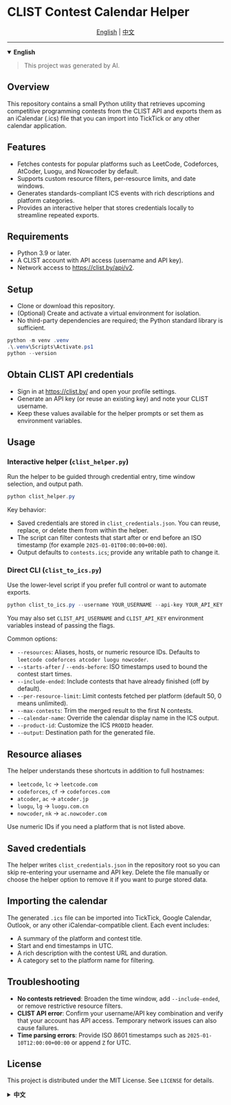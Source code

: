 ﻿# CLIST Contest Calendar Helper

<div align="center">
<a href="#english">English</a> | <a href="#中文">中文</a>
</div>

---

<details open>
<summary><strong>English</strong></summary>

<a id="english"></a>

> This project was generated by AI.

## Overview
This repository contains a small Python utility that retrieves upcoming competitive programming contests from the CLIST API and exports them as an iCalendar (.ics) file that you can import into TickTick or any other calendar application.

## Features
- Fetches contests for popular platforms such as LeetCode, Codeforces, AtCoder, Luogu, and Nowcoder by default.
- Supports custom resource filters, per-resource limits, and date windows.
- Generates standards-compliant ICS events with rich descriptions and platform categories.
- Provides an interactive helper that stores credentials locally to streamline repeated exports.

## Requirements
- Python 3.9 or later.
- A CLIST account with API access (username and API key).
- Network access to https://clist.by/api/v2.

## Setup
- Clone or download this repository.
- (Optional) Create and activate a virtual environment for isolation.
- No third-party dependencies are required; the Python standard library is sufficient.

```powershell
python -m venv .venv
.\.venv\Scripts\Activate.ps1
python --version
```

## Obtain CLIST API credentials
- Sign in at https://clist.by/ and open your profile settings.
- Generate an API key (or reuse an existing key) and note your CLIST username.
- Keep these values available for the helper prompts or set them as environment variables.

## Usage

### Interactive helper (`clist_helper.py`)
Run the helper to be guided through credential entry, time window selection, and output path.

```powershell
python clist_helper.py
```

Key behavior:
- Saved credentials are stored in `clist_credentials.json`. You can reuse, replace, or delete them from within the helper.
- The script can filter contests that start after or end before an ISO timestamp (for example `2025-01-01T00:00:00+00:00`).
- Output defaults to `contests.ics`; provide any writable path to change it.

### Direct CLI (`clist_to_ics.py`)
Use the lower-level script if you prefer full control or want to automate exports.

```powershell
python clist_to_ics.py --username YOUR_USERNAME --api-key YOUR_API_KEY --resources codeforces atcoder --starts-after 2025-01-01T00:00:00+00:00 --output contests.ics
```

You may also set `CLIST_API_USERNAME` and `CLIST_API_KEY` environment variables instead of passing the flags.

Common options:
- `--resources`: Aliases, hosts, or numeric resource IDs. Defaults to `leetcode codeforces atcoder luogu nowcoder`.
- `--starts-after` / `--ends-before`: ISO timestamps used to bound the contest start times.
- `--include-ended`: Include contests that have already finished (off by default).
- `--per-resource-limit`: Limit contests fetched per platform (default 50, 0 means unlimited).
- `--max-contests`: Trim the merged result to the first N contests.
- `--calendar-name`: Override the calendar display name in the ICS output.
- `--product-id`: Customize the ICS `PRODID` header.
- `--output`: Destination path for the generated file.

## Resource aliases
The helper understands these shortcuts in addition to full hostnames:
- `leetcode`, `lc` -> `leetcode.com`
- `codeforces`, `cf` -> `codeforces.com`
- `atcoder`, `ac` -> `atcoder.jp`
- `luogu`, `lg` -> `luogu.com.cn`
- `nowcoder`, `nk` -> `ac.nowcoder.com`

Use numeric IDs if you need a platform that is not listed above.

## Saved credentials
The helper writes `clist_credentials.json` in the repository root so you can skip re-entering your username and API key. Delete the file manually or choose the helper option to remove it if you want to purge stored data.

## Importing the calendar
The generated `.ics` file can be imported into TickTick, Google Calendar, Outlook, or any other iCalendar-compatible client. Each event includes:
- A summary of the platform and contest title.
- Start and end timestamps in UTC.
- A rich description with the contest URL and duration.
- A category set to the platform name for filtering.

## Troubleshooting
- **No contests retrieved**: Broaden the time window, add `--include-ended`, or remove restrictive resource filters.
- **CLIST API error**: Confirm your username/API key combination and verify that your account has API access. Temporary network issues can also cause failures.
- **Time parsing errors**: Provide ISO 8601 timestamps such as `2025-01-10T12:00:00+00:00` or append `Z` for UTC.

## License
This project is distributed under the MIT License. See `LICENSE` for details.

</details>

<details>
<summary><strong>中文</strong></summary>

<a id="中文"></a>

> 该项目由ai生成

## 项目简介
该仓库提供一套 Python 工具，可从 CLIST API 拉取近期的竞赛信息，并导出为 iCalendar (`.ics`) 文件，方便导入 TickTick 或其他日历应用。

## 功能亮点
- 默认支持拉取 LeetCode、Codeforces、AtCoder、Luogu、Nowcoder 等常见平台的比赛。
- 支持自定义平台筛选、按平台限制比赛数量以及设定时间窗口。
- 生成符合标准的 ICS 事件，包含详细描述和平台分类信息。
- 提供交互式助手，可在本地保存凭证，便于重复导出。

## 环境要求
- Python 3.9 及以上版本。
- 拥有 CLIST 账户及 API 权限（用户名和 API Key）。
- 能访问 https://clist.by/api/v2 网络。

## 安装与环境准备
- 克隆或下载本仓库。
- （可选）创建并激活虚拟环境，隔离依赖。
- 脚本仅使用标准库，无需额外三方依赖。

```powershell
python -m venv .venv
.\.venv\Scripts\Activate.ps1
python --version
```

## 获取 CLIST API 凭证
- 登录 https://clist.by/，进入个人资料设置。
- 生成或查看已有的 API Key，记录对应的用户名。
- 可在运行助手时输入这些信息，或提前写入环境变量。

## 使用方式

### 交互式助手（`clist_helper.py`）
运行助手脚本，根据提示输入凭证、时间范围和输出路径。

```powershell
python clist_helper.py
```

关键行为：
- 凭证会保存在仓库根目录的 `clist_credentials.json`，可在助手中选择复用、替换或删除。
- 支持按 ISO 时间（如 `2025-01-01T00:00:00+00:00`）筛选开始和结束时间。
- 输出文件默认是 `contests.ics`，也可以填写任意可写路径。

### 命令行脚本（`clist_to_ics.py`）
适合需要完全掌控参数或自动化任务的场景。

```powershell
python clist_to_ics.py --username YOUR_USERNAME --api-key YOUR_API_KEY --resources codeforces atcoder --starts-after 2025-01-01T00:00:00+00:00 --output contests.ics
```

也可设置环境变量 `CLIST_API_USERNAME` 与 `CLIST_API_KEY`，无需在命令行传参。

常用选项：
- `--resources`：平台别名、域名或资源 ID，默认值为 `leetcode codeforces atcoder luogu nowcoder`。
- `--starts-after` / `--ends-before`：通过 ISO 时间限制比赛开始范围。
- `--include-ended`：包含已结束的比赛（默认关闭）。
- `--per-resource-limit`：限制每个平台拉取的比赛数量（默认 50，设为 0 表示不限）。
- `--max-contests`：汇总后仅保留前 N 场比赛。
- `--calendar-name`：覆盖 ICS 中显示的日历名称。
- `--product-id`：自定义 ICS `PRODID` 头信息。
- `--output`：生成文件的输出路径。

## 资源别名
助手除了支持完整域名，也理解以下常用缩写：
- `leetcode`、`lc` -> `leetcode.com`
- `codeforces`、`cf` -> `codeforces.com`
- `atcoder`、`ac` -> `atcoder.jp`
- `luogu`、`lg` -> `luogu.com.cn`
- `nowcoder`、`nk` -> `ac.nowcoder.com`

若需其他平台，可直接使用其资源 ID。

## 凭证保存位置
助手会在仓库根目录写入 `clist_credentials.json`，便于下次直接使用。如果需要清除，可手动删除或在助手中选择相应选项。

## 导入日历
生成的 `.ics` 文件可导入 TickTick、Google Calendar、Outlook 等任何支持 iCalendar 的客户端。每个事件包含：
- 平台与比赛标题组成的摘要。
- 以 UTC 表示的开始与结束时间。
- 包含比赛链接和持续时间的详细描述。
- 以平台名作为分类，方便过滤。

## 常见问题
- **未获取到比赛**：请放宽时间范围、添加 `--include-ended`，或减少筛选条件。
- **CLIST API 报错**：确认用户名/API Key 是否正确，并确保账户拥有 API 权限，也可能是暂时的网络问题。
- **时间解析失败**：请使用 `2025-01-10T12:00:00+00:00` 这类 ISO 8601 时间格式，或在 UTC 时间后加 `Z`。

## 许可证
本项目基于 MIT License 发布，详见 `LICENSE`。

</details>
